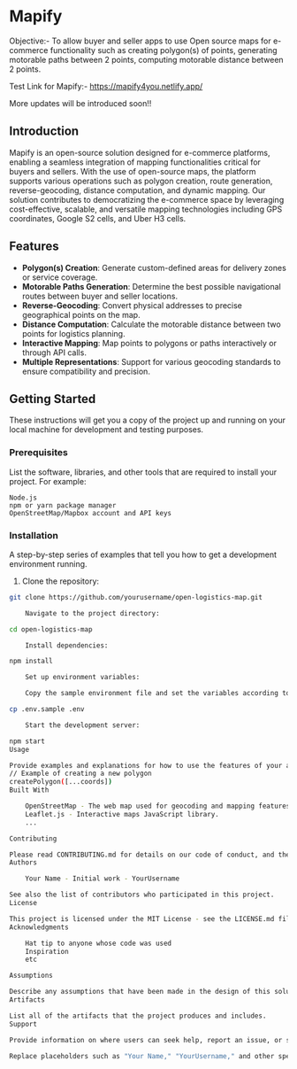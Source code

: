 # Mapify
Objective:- To allow buyer and seller apps to use Open source maps for e-commerce functionality such as creating polygon(s) of points, generating motorable paths between 2 points, computing motorable distance between 2 points.

Test Link for Mapify:-
https://mapify4you.netlify.app/

More updates will be introduced soon!!

## Introduction

Mapify is an open-source solution designed for e-commerce platforms, enabling a seamless integration of mapping functionalities critical for buyers and sellers. With the use of open-source maps, the platform supports various operations such as polygon creation, route generation, reverse-geocoding, distance computation, and dynamic mapping. Our solution contributes to democratizing the e-commerce space by leveraging cost-effective, scalable, and versatile mapping technologies including GPS coordinates, Google S2 cells, and Uber H3 cells.

## Features

- **Polygon(s) Creation**: Generate custom-defined areas for delivery zones or service coverage.
- **Motorable Paths Generation**: Determine the best possible navigational routes between buyer and seller locations.
- **Reverse-Geocoding**: Convert physical addresses to precise geographical points on the map.
- **Distance Computation**: Calculate the motorable distance between two points for logistics planning.
- **Interactive Mapping**: Map points to polygons or paths interactively or through API calls.
- **Multiple Representations**: Support for various geocoding standards to ensure compatibility and precision.

## Getting Started

These instructions will get you a copy of the project up and running on your local machine for development and testing purposes.

### Prerequisites

List the software, libraries, and other tools that are required to install your project. For example:

    Node.js
    npm or yarn package manager
    OpenStreetMap/Mapbox account and API keys


### Installation

A step-by-step series of examples that tell you how to get a development environment running.

1. Clone the repository:
```bash
git clone https://github.com/yourusername/open-logistics-map.git

    Navigate to the project directory:

cd open-logistics-map

    Install dependencies:

npm install

    Set up environment variables:

    Copy the sample environment file and set the variables according to your configuration.

cp .env.sample .env

    Start the development server:

npm start
Usage

Provide examples and explanations for how to use the features of your application. Include code blocks and screenshots if necessary to demonstrate the functionality.
// Example of creating a new polygon
createPolygon([...coords])
Built With

    OpenStreetMap - The web map used for geocoding and mapping features.
    Leaflet.js - Interactive maps JavaScript library.
    ...

Contributing

Please read CONTRIBUTING.md for details on our code of conduct, and the process for submitting pull requests to us.
Authors

    Your Name - Initial work - YourUsername

See also the list of contributors who participated in this project.
License

This project is licensed under the MIT License - see the LICENSE.md file for details.
Acknowledgments

    Hat tip to anyone whose code was used
    Inspiration
    etc

Assumptions

Describe any assumptions that have been made in the design of this solution.
Artifacts

List all of the artifacts that the project produces and includes.
Support

Provide information on where users can seek help, report an issue, or suggest improvements.

Replace placeholders such as "Your Name," "YourUsername," and other specifics with actual details pertaining to your project. Adjust this template to fit any additional sections you might require or to expand on the ones provided
